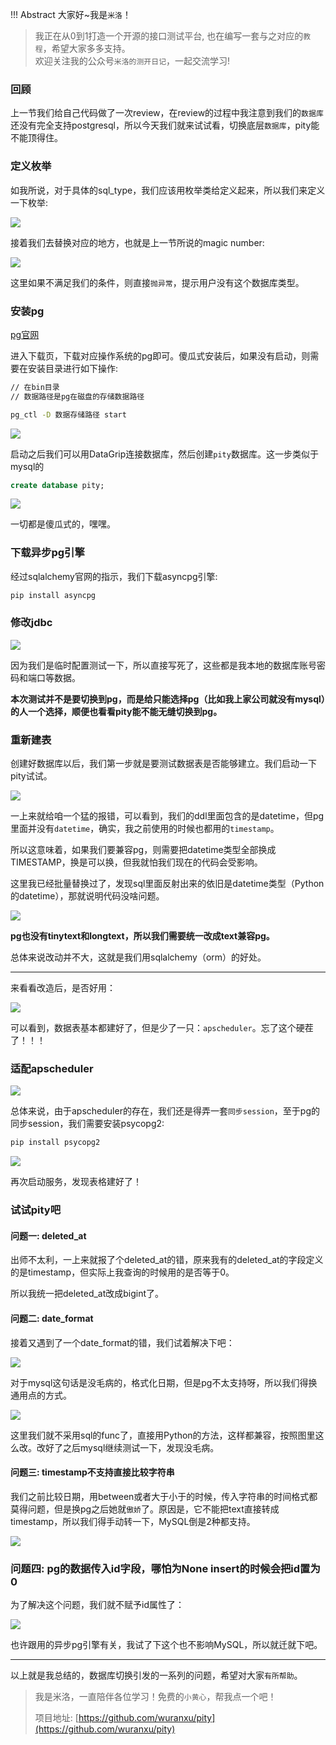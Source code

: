 !!! Abstract 大家好~我是`米洛`！<br/>
> 我正在从0到1打造一个开源的接口测试平台, 也在编写一套与之对应的`教程`，希望大家多多支持。<br/>
> 欢迎关注我的公众号`米洛的测开日记`，一起交流学习! 

### 回顾

  上一节我们给自己代码做了一次review，在review的过程中我注意到我们的`数据库`还没有完全支持postgresql，所以今天我们就来试试看，切换底层`数据库`，pity能不能顶得住。
  
### 定义枚举

  如我所说，对于具体的sql_type，我们应该用枚举类给定义起来，所以我们来定义一下枚举:
  
![](https://files.mdnice.com/user/11504/67e51b46-10ad-41f5-83a0-22a4288868b1.png)

  接着我们去替换对应的地方，也就是上一节所说的magic number:
  
![](https://files.mdnice.com/user/11504/4e5cdd7c-1b8c-4b53-ba43-8157c750fccd.png)

  这里如果不满足我们的条件，则直接`抛异常`，提示用户没有这个数据库类型。
  
### 安装pg

  [pg官网](https://www.postgresql.org/download/)
  
  进入下载页，下载对应操作系统的pg即可。傻瓜式安装后，如果没有启动，则需要在安装目录进行如下操作:
  
```bash
// 在bin目录
// 数据路径是pg在磁盘的存储数据路径

pg_ctl -D 数据存储路径 start
```

![](https://files.mdnice.com/user/11504/75364a1b-b8c2-4289-a351-33f3954ae7a0.png)


  启动之后我们可以用DataGrip连接数据库，然后创建`pity`数据库。这一步类似于mysql的
  
```sql
create database pity;
```

![](https://files.mdnice.com/user/11504/23cff4b6-e764-4dec-91a4-aee70faaacba.png)

  一切都是傻瓜式的，嘿嘿。

### 下载异步pg引擎

  经过sqlalchemy官网的指示，我们下载asyncpg引擎:
  
```bash
pip install asyncpg
```

### 修改jdbc

![](https://files.mdnice.com/user/11504/20553d5c-24d1-45e1-bfd9-2bbc1263a24f.png)

  因为我们是临时配置测试一下，所以直接写死了，这些都是我本地的数据库账号密码和端口等数据。
  
  **本次测试并不是要切换到pg，而是给只能选择pg（比如我上家公司就没有mysql）的人一个选择，顺便也看看pity能不能无缝切换到pg。**
  
### 重新建表

  创建好数据库以后，我们第一步就是要测试数据表是否能够建立。我们启动一下pity试试。

![](https://files.mdnice.com/user/11504/1d10ede8-584d-43b6-af0c-3f0df73312bb.png)

  一上来就给咱一个猛的报错，可以看到，我们的ddl里面包含的是datetime，但pg里面并没有`datetime`，确实，我之前使用的时候也都用的`timestamp`。
  
  所以这意味着，如果我们要兼容pg，则需要把datetime类型全部换成TIMESTAMP，换是可以换，但我就怕我们现在的代码会受影响。
  
  这里我已经批量替换过了，发现sql里面反射出来的依旧是datetime类型（Python的datetime），那就说明代码没啥问题。
  
  ![](https://files.mdnice.com/user/11504/97f5d565-f7e7-41f5-b556-28b3f99905c2.png)
  
  **pg也没有tinytext和longtext，所以我们需要统一改成text兼容pg。**
  
  总体来说改动并不大，这就是我们用sqlalchemy（orm）的好处。
  
---

  来看看改造后，是否好用：

![](https://files.mdnice.com/user/11504/b2f0c5dd-4e06-4a67-82cf-50bbe9cef05e.png)

  可以看到，数据表基本都建好了，但是少了一只：`apscheduler`。忘了这个硬茬了！！！
  
### 适配apscheduler

![](https://files.mdnice.com/user/11504/cd5e567b-29af-4583-842f-a900243c2745.png)

  总体来说，由于apscheduler的存在，我们还是得弄一套`同步session`，至于pg的同步session，我们需要安装psycopg2:
  
```bash
pip install psycopg2
```

![](https://files.mdnice.com/user/11504/930a6a6d-10c9-4e5f-a819-f1925c2a8a25.png)

  再次启动服务，发现表格建好了！
  
### 试试pity吧

#### 问题一: deleted_at

  出师不太利，一上来就报了个deleted_at的错，原来我有的deleted_at的字段定义的是timestamp，但实际上我查询的时候用的是否等于0。
  
  
  所以我统一把deleted_at改成bigint了。

#### 问题二: date_format
  
  接着又遇到了一个date_format的错，我们试着解决下吧：
  
![](https://files.mdnice.com/user/11504/09371da1-cb9b-4f9c-8b1c-d315bffdd277.png)

  对于mysql这句话是没毛病的，格式化日期，但是pg不太支持呀，所以我们得换通用点的方式。
  
![](https://files.mdnice.com/user/11504/45f2dcc8-7642-4fbd-bcd5-3ccea85e03bb.png)

  这里我们就不采用sql的func了，直接用Python的方法，这样都兼容，按照图里这么改。改好了之后mysql继续测试一下，发现没毛病。
  
#### 问题三: timestamp不支持直接比较字符串

  我们之前比较日期，用between或者大于小于的时候，传入字符串的时间格式都莫得问题，但是换pg之后她就`傲娇`了。原因是，它不能把text直接转成timestamp，所以我们得手动转一下，MySQL倒是2种都支持。

![](https://files.mdnice.com/user/11504/d9b85874-ea74-4fdf-96df-f26ef18a31b7.png)

### 问题四: pg的数据传入id字段，哪怕为None insert的时候会把id置为0

  为了解决这个问题，我们就不赋予id属性了：
  
![](https://files.mdnice.com/user/11504/273d72db-4dc1-4c6e-96b2-ff301ea0eb36.png)

  也许跟用的异步pg引擎有关，我试了下这个也不影响MySQL，所以就迁就下吧。
  
---

  以上就是我总结的，数据库切换引发的一系列的问题，希望对大家`有所帮助`。
  
> 我是米洛，一直陪伴各位学习！免费的`小黄心`，帮我点一个吧！
>
> 项目地址: [https://github.com/wuranxu/pity](https://github.com/wuranxu/pity)
  
  
  